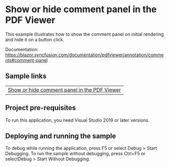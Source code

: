 # Show or hide comment panel in the PDF Viewer
This example illustrates how to show the comment panel on initial rendering and hide it on a button click.

Documentation: https://blazor.syncfusion.com/documentation/pdfviewer/annotation/comments#comment-panel

## Sample links
<table>
 <tr>
  <td><a href="Annotations/Comment Panel/Show or hide comment panel">Show or hide comment panel in the PDF Viewer</a></td>
 </tr>                              
</table>

## Project pre-requisites
To run this application, you need Visual Studio 2019 or later versions.

## Deploying and running the sample
To debug while running the application, press F5 or select Debug > Start Debugging. To run the sample without debugging, press Ctrl+F5 or selectDebug > Start Without Debugging.